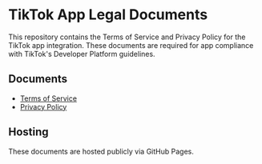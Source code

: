 # TikTok App Legal Documents

This repository contains the Terms of Service and Privacy Policy for the TikTok app integration. These documents are required for app compliance with TikTok's Developer Platform guidelines.

## Documents
- [Terms of Service](terms-of-service.md)
- [Privacy Policy](privacy-policy.md)

## Hosting
These documents are hosted publicly via GitHub Pages.
